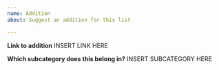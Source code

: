 ```yaml
---
name: Addition
about: Suggest an addition for this list

---
```


**Link to addition**
INSERT LINK HERE

**Which subcategory does this belong in?**
INSERT SUBCATEGORY HERE
